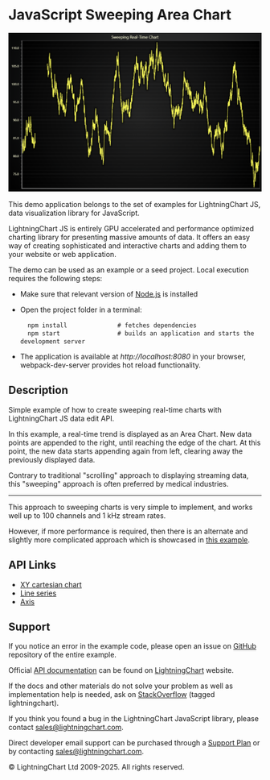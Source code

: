 # JavaScript Sweeping Area Chart

![JavaScript Sweeping Area Chart](sweepingLineChartNew-darkGold.png)

This demo application belongs to the set of examples for LightningChart JS, data visualization library for JavaScript.

LightningChart JS is entirely GPU accelerated and performance optimized charting library for presenting massive amounts of data. It offers an easy way of creating sophisticated and interactive charts and adding them to your website or web application.

The demo can be used as an example or a seed project. Local execution requires the following steps:

-   Make sure that relevant version of [Node.js](https://nodejs.org/en/download/) is installed
-   Open the project folder in a terminal:

          npm install              # fetches dependencies
          npm start                # builds an application and starts the development server

-   The application is available at _http://localhost:8080_ in your browser, webpack-dev-server provides hot reload functionality.


## Description

Simple example of how to create sweeping real-time charts with LightningChart JS data edit API.

In this example, a real-time trend is displayed as an Area Chart.
New data points are appended to the right, until reaching the edge of the chart.
At this point, the new data starts appending again from left, clearing away the previously displayed data.

Contrary to traditional "scrolling" approach to displaying streaming data, this "sweeping" approach is often preferred by medical industries.

---

This approach to sweeping charts is very simple to implement, and works well up to 100 channels and 1 kHz stream rates.

However, if more performance is required, then there is an alternate and slightly more complicated approach which is showcased in [this example](https://lightningchart.com/js-charts/interactive-examples/examples/lcjs-example-0033-sweepingLineDashboard.html).


## API Links

* [XY cartesian chart]
* [Line series]
* [Axis]


## Support

If you notice an error in the example code, please open an issue on [GitHub][0] repository of the entire example.

Official [API documentation][1] can be found on [LightningChart][2] website.

If the docs and other materials do not solve your problem as well as implementation help is needed, ask on [StackOverflow][3] (tagged lightningchart).

If you think you found a bug in the LightningChart JavaScript library, please contact sales@lightningchart.com.

Direct developer email support can be purchased through a [Support Plan][4] or by contacting sales@lightningchart.com.

[0]: https://github.com/Arction/
[1]: https://lightningchart.com/lightningchart-js-api-documentation/
[2]: https://lightningchart.com
[3]: https://stackoverflow.com/questions/tagged/lightningchart
[4]: https://lightningchart.com/support-services/

© LightningChart Ltd 2009-2025. All rights reserved.


[XY cartesian chart]: https://lightningchart.com/js-charts/api-documentation/v8.0.1/classes/ChartXY.html
[Line series]: https://lightningchart.com/js-charts/api-documentation/v8.0.1/classes/LineSeries.html
[Axis]: https://lightningchart.com/js-charts/api-documentation/v8.0.1/classes/Axis.html

